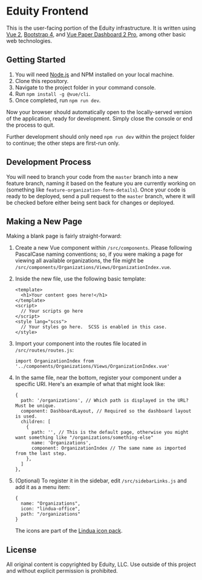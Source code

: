 # Eduity Frontend

This is the user-facing portion of the Eduity infrastructure.  It is written using [Vue 2](https://vuejs.org/v2/guide/), [Bootstrap 4](https://getbootstrap.com/docs/4.2/getting-started/introduction/), and [Vue Paper Dashboard 2 Pro](https://www.creative-tim.com/product/vue-paper-dashboard-2-pro), among other basic web technologies.


## Getting Started

1. You will need [Node.js](https://nodejs.org/en/) and NPM installed on your local machine.
2. Clone this repository.
4. Navigate to the project folder in your command console.
3. Run `npm install -g @vue/cli`.
5. Once completed, run `npm run dev`.

Now your browser should automatically open to the locally-served version of the application, ready for development.  Simply close the console or end the process to quit.

Further development should only need `npm run dev` within the project folder to continue; the other steps are first-run only.


## Development Process

You will need to branch your code from the `master` branch into a new feature branch, naming it based on the feature you are currently working on (something like `feature-organization-form-details`).  Once your code is ready to be deployed, send a pull request to the `master` branch, where it will be checked before either being sent back for changes or deployed.


## Making a New Page

Making a blank page is fairly straight-forward:

1. Create a new Vue component within `/src/components`.  Please following PascalCase naming conventions; so, if you were making a page for viewing all available organizations, the file might be `/src/components/Organizations/Views/OrganizationIndex.vue`.
2. Inside the new file, use the following basic template:

    ```
    <template>
      <h1>Your content goes here!</h1>
    </template>
    <script>
      // Your scripts go here
    </script>
    <style lang="scss">
      // Your styles go here.  SCSS is enabled in this case.
    </style>
    ```

3. Import your component into the routes file located in `/src/routes/routes.js`:

    ```
    import OrganizationIndex from '../components/Organizations/Views/OrganizationIndex.vue'
    ```

4. In the same file, near the bottom, register your component under a specific URI.  Here's an example of what that might look like:

    ```
    {
      path: '/organizations', // Which path is displayed in the URL?  Must be unique.
      component: DashboardLayout, // Required so the dashboard layout is used.
      children: [
        {
          path: '', // This is the default page, otherwise you might want something like "/organizations/something-else"
          name: 'Organizations',
          component: OrganizationIndex // The same name as imported from the last step.
        },
      ]
    },
    ```

5. (Optional) To register it in the sidebar, edit `/src/sidebarLinks.js` and add it as a menu item:

    ```
    {
      name: "Organizations",
      icon: "lindua-office",
      path: "/organizations"
    }
    ```

    The icons are part of the [Lindua icon pack](https://icomoon.io/icons-lindua.html).


## License

All original content is copyrighted by Eduity, LLC.  Use outside of this project and without explicit permission is prohibited.